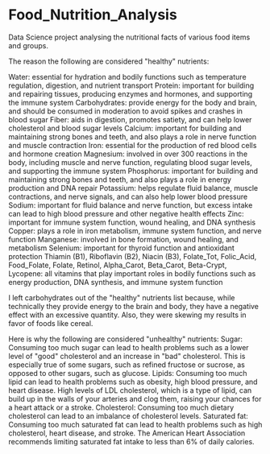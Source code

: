 # Food_Nutrition_Analysis
Data Science project analysing the nutritional facts of various food items and groups.

The reason the following are considered "healthy" nutrients:

Water: essential for hydration and bodily functions such as temperature regulation, digestion, and nutrient transport
Protein: important for building and repairing tissues, producing enzymes and hormones, and supporting the immune system
Carbohydrates: provide energy for the body and brain, and should be consumed in moderation to avoid spikes and crashes in blood sugar
Fiber: aids in digestion, promotes satiety, and can help lower cholesterol and blood sugar levels
Calcium: important for building and maintaining strong bones and teeth, and also plays a role in nerve function and muscle contraction
Iron: essential for the production of red blood cells and hormone creation
Magnesium: involved in over 300 reactions in the body, including muscle and nerve function, regulating blood sugar levels, and supporting the immune system
Phosphorus: important for building and maintaining strong bones and teeth, and also plays a role in energy production and DNA repair
Potassium: helps regulate fluid balance, muscle contractions, and nerve signals, and can also help lower blood pressure
Sodium: important for fluid balance and nerve function, but excess intake can lead to high blood pressure and other negative health effects
Zinc: important for immune system function, wound healing, and DNA synthesis
Copper: plays a role in iron metabolism, immune system function, and nerve function
Manganese: involved in bone formation, wound healing, and metabolism
Selenium: important for thyroid function and antioxidant protection
Thiamin (B1), Riboflavin (B2), Niacin (B3), Folate_Tot, Folic_Acid, Food_Folate, Folate, Retinol, Alpha_Carot, Beta_Carot, Beta-Crypt, Lycopene: all vitamins that play important roles in bodily functions such   as energy production, DNA synthesis, and immune system function

I left carbohydrates out of the "healthy" nutrients list because, while technically they provide energy to the brain and body, they have a negative effect with an excessive quantity. Also, they were skewing my results in favor of foods like cereal.

Here is why the following are considered "unhealthy" nutrients:
Sugar: Consuming too much sugar can lead to health problems such as a lower level of "good" cholesterol and an increase in "bad" cholesterol. This is especially true of some sugars, such as refined fructose or sucrose, as opposed to other sugars, such as glucose.
Lipids: Consuming too much lipid can lead to health problems such as obesity, high blood pressure, and heart disease. High levels of LDL cholesterol, which is a type of lipid, can build up in the walls of your arteries and clog them, raising your chances for a heart attack or a stroke.
Cholesterol: Consuming too much dietary cholesterol can lead to an imbalance of cholesterol levels.
Saturated fat: Consuming too much saturated fat can lead to health problems such as high cholesterol, heart disease, and stroke. The American Heart Association recommends limiting saturated fat intake to less than 6% of daily calories.
